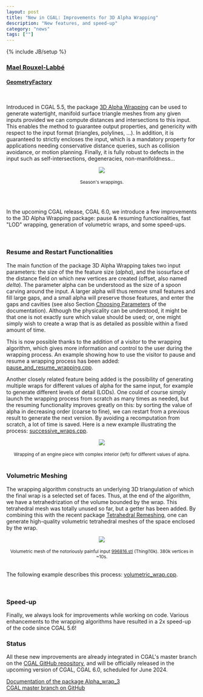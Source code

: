 ```yaml
---
layout: post
title: "New in CGAL: Improvements for 3D Alpha Wrapping"
description: "New features, and speed-up"
category: "news"
tags: [""]
---
```

{% include JB/setup %}

<h3><a href="https://geometryfactory.com/who-we-are/">Mael Rouxel-Labbé</a></h3>
<h4><a href="http://www.geometryfactory.com" target="_blank">GeometryFactory</a></h4>

<br>
<p>Introduced in CGAL 5.5, the package
<a href="https://doc.cgal.org/latest/Manual/packages.html#PkgAlphaWrap3" text="3D Alpha Wrapping">3D Alpha Wrapping</a>
can be used to generate watertight, manifold surface triangle meshes from any given inputs provided we can compute distances
and intersections to this input. This enables the method to guarantee output properties,
and genericity with respect to the input format (triangles, polylines, ...).
In addition, it is guaranteed to strictly encloses the input, which is a mandatory property
for applications needing conservative distance queries, such as collision avoidance,
or motion planning. Finally, it is fully robust to defects in the input such as self-intersections,
degeneracies, non-manifoldness...</p>

<div style="text-align:center;">
  <a href="../../../../images/christmas_wrap.png"><img src="../../../../images/christmas_wrap.png" style="max-width:95%"/></a><br>
  <br><small>Season's wrappings.</small>
</div>

<br><br>
<p>In the upcoming CGAL release, CGAL 6.0, we introduce a few improvements to the 3D Alpha Wrapping package:
pause & resuming functionalities, fast "LOD" wrapping, generation of volumetric wraps, and some speed-ups.</p>

<br>
<h3>Resume and Restart Functionalities</h3>

<p>The main function of the package 3D Alpha Wrapping takes two input parameters: the size of the
the feature size (<i>alpha</i>), and the isosurface of the distance field on which new vertices are created
(offset, also named <i>delta</i>). The parameter alpha can be understood as the size of a spoon carving around the input.
A larger alpha will thus remove small features and fill large gaps, and a small alpha will preserve those features,
and enter the gaps and cavities (see also Section <a href="https://doc.cgal.org/latest/Alpha_wrap_3/index.html#title5">Choosing Parameters</a>
of the documentation). Although the physicality can be understood, it might be that one
is not exactly sure which value should be used; or, one might simply wish to create a wrap that is
as detailed as possible within a fixed amount of time.</p>

<p>This is now possible thanks to the addition of a visitor to the wrapping algorithm, which gives
more information and control to the user during the wrapping process. An example showing how to use
the visitor to pause and resume a wrapping process has been added:
<a href="https://github.com/CGAL/cgal/blob/master/Alpha_wrap_3/examples/Alpha_wrap_3/pause_and_resume_wrapping.cpp">pause_and_resume_wrapping.cpp</a>.</p>

<p>Another closely related feature being added is the possibility of generating multiple wraps for different
values of alpha for the same input, for example to generate different levels of detail (LODs).
One could of course simply launch the wrapping process from scratch as many times as needed, but
the resuming functionality improves greatly on this: by sorting the value of alpha in decreasing order
(coarse to fine), we can restart from a previous result to generate the next version.
By avoiding a recomputation from scratch, a lot of time is saved. Here is a new example
illustrating the process: <a href="https://github.com/CGAL/cgal/blob/master/Alpha_wrap_3/examples/Alpha_wrap_3/successive_wraps.cpp">successive_wraps.cpp</a>.</p>

<div style="text-align:center;">
  <a href="../../../../images/alpha_wrap.png"><img src="../../../../images/alpha_wrap.png" style="max-width:95%"/></a><br>
  <br><small>Wrapping of an engine piece with complex interior (left) for different values of alpha.</small>
</div>

<br>
<h3>Volumetric Meshing</h3>

<p>The wrapping algorithm constructs an underlying 3D triangulation of which the final wrap is a selected
set of faces. Thus, at the end of the algorithm, we have a tetrahedrization of the volume bounded
by the wrap. This tetrahedral mesh was totally unused so far, but a getter has been added.
By combining this with the recent package <a href="https://doc.cgal.org/latest/Manual/packages.html#PkgTetrahedralRemeshing" Text="Tetrahedral Remeshing">Tetrahedral Remeshing</a>,
one can generate high-quality volumetric tetrahedral meshes of the space enclosed by the wrap.</p>

<div style="text-align:center;">
  <a href="../../../../images/volumetric_wrap.png"><img src="../../../../images/volumetric_wrap.png" style="max-width:95%"/></a><br>
  <br><small>Volumetric mesh of the notoriously painful input <a href="https://ten-thousand-models.appspot.com/detail.html?file_id=996816">996816.stl</a> (Thingi10k). 380k vertices in ~10s.</small>
</div>

<br>
<p>The following example describes this process: <a href="https://github.com/CGAL/cgal/blob/master/Alpha_wrap_3/examples/Alpha_wrap_3/volumetric_wrap.cpp">volumetric_wrap.cpp</a>.</p>

<br>
<h3>Speed-up</h3>

<p>Finally, we always look for improvements while working on code. Various enhancements
to the wrapping algorithms have resulted in a 2x speed-up of the code since CGAL 5.6!</p>

<h3>Status</h3>

<p>All these new improvements are already integrated in CGAL's master branch on the
<a href="https://github.com/CGAL/cgal/">CGAL GitHub repository</a>, and will be officially released
in the upcoming version of CGAL, CGAL 6.0, scheduled for June 2024.</p>

<i class="glyphicon glyphicon-book"></i>
<a href="https://doc.cgal.org/latest/Manual/packages.html#PkgAlphaWrap3">Documentation of the package Alpha_wrap_3</a>
<br>
<i class="glyphicon glyphicon-download"></i>
<a href="https://github.com/CGAL/cgal/tree/master">CGAL master branch on GitHub</a>
